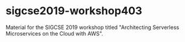 # sigcse2019-workshop403
Material for the SIGCSE 2019 workshop titled "Architecting Serverless Microservices on the Cloud with AWS".
